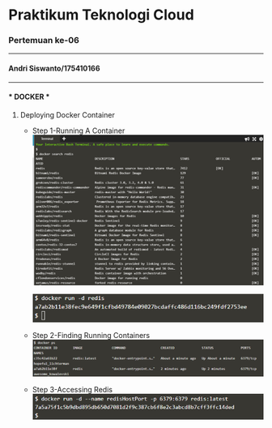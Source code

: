 # Praktikum Teknologi Cloud
### Pertemuan ke-06
------------------------
#### Andri Siswanto/175410166
------------------------
#### * DOCKER * ####

1. Deploying Docker Container
    - Step 1-Running A Container
   ![alt text](screenshot_1.png)


        ![alt text](screenshot_2.png)
   
     - Step 2-Finding Running Containers
   ![alt text](screenshot_4.png)

    - Step 3-Accessing Redis
   ![alt text](screenshot_5.png)




